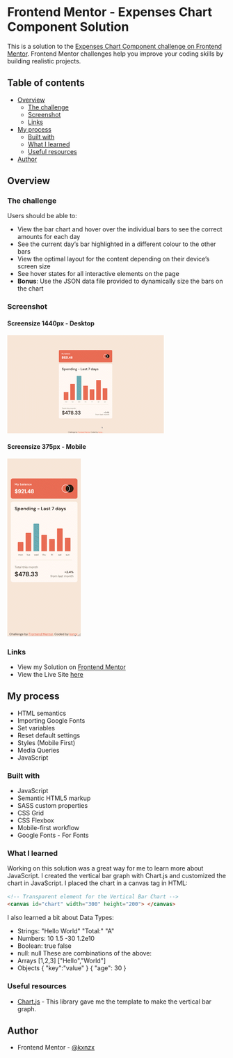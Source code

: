 # Frontend Mentor - Expenses Chart Component Solution

This is a solution to the [Expenses Chart Component challenge on Frontend Mentor](https://www.frontendmentor.io/challenges/expenses-chart-component-e7yJBUdjwt). Frontend Mentor challenges help you improve your coding skills by building realistic projects.

## Table of contents

- [Overview](#overview)
  - [The challenge](#the-challenge)
  - [Screenshot](#screenshot)
  - [Links](#links)
- [My process](#my-process)
  - [Built with](#built-with)
  - [What I learned](#what-i-learned)
  - [Useful resources](#useful-resources)
- [Author](#author)

## Overview

### The challenge

Users should be able to:

- View the bar chart and hover over the individual bars to see the correct amounts for each day
- See the current day’s bar highlighted in a different colour to the other bars
- View the optimal layout for the content depending on their device’s screen size
- See hover states for all interactive elements on the page
- **Bonus**: Use the JSON data file provided to dynamically size the bars on the chart

### Screenshot

#### Screensize 1440px - Desktop

![Desktop](images/Desktop.gif)

#### Screensize 375px - Mobile

![Mobile](images/Mobile.gif)

### Links

- View my Solution on [Frontend Mentor](https://www.frontendmentor.io/solutions/expenses-chart-component-with-chartjs-M4kzpN_mMq)
- View the Live Site [here](https://kxnzx.github.io/expenses-chart-component/)

## My process

- HTML semantics
- Importing Google Fonts
- Set variables
- Reset default settings
- Styles (Mobile First)
- Media Queries
- JavaScript

### Built with

- JavaScript
- Semantic HTML5 markup
- SASS custom properties
- CSS Grid
- CSS Flexbox
- Mobile-first workflow
- Google Fonts - For Fonts

### What I learned

Working on this solution was a great way for me to learn more about JavaScript. I created the vertical bar graph with Chart.js and customized the chart in JavaScript. I placed the chart in a canvas tag in HTML:

```html
<!-- Transparent element for the Vertical Bar Chart -->
<canvas id="chart" width="300" height="200"> </canvas>
```

I also learned a bit about Data Types:

- Strings: "Hello World" "Total:" "A"
- Numbers: 10 1.5 -30 1.2e10
- Boolean: true false
- null: null
  These are combinations of the above:
- Arrays [1,2,3] ["Hello","World"]
- Objects { "key":"value" } { "age": 30 }

### Useful resources

- [Chart.js](https://www.chartjs.org/docs/latest/getting-started/) - This library gave me the template to make the vertical bar graph.

## Author

- Frontend Mentor - [@kxnzx](https://www.frontendmentor.io/profile/kxnzx)

